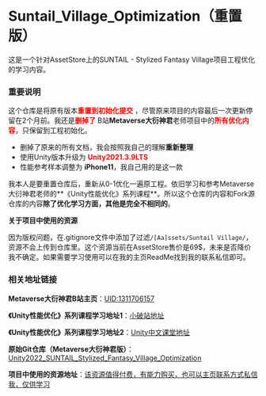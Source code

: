 # Suntail_Village_Optimization（重置版）

这是一个针对AssetStore上的SUNTAIL - Stylized Fantasy Village项目工程优化的学习内容。



### 重要说明

这个仓库是将原有版本<b><font color = "red">重置到初始化提交</font></b> ，尽管原来项目的内容最后一次更新停留在2个月前。我还是<b><font color = "red">删掉了</font></b> B站**Metaverse大衍神君**老师项目中的<b><font color = "red">所有优化内容</font></b>，只保留到工程初始化。

-   删掉了原来的所有文档，我会按照我自己的理解**重新整理**
-   使用Unity版本升级为 <b><font color = "red">Unity2021.3.9LTS</font></b>
-   性能参考样本调整为 **iPhone11**，我自己用的是这一款

我本人是要重置仓库后，重新从0-1优化一遍原工程。依旧学习和参考Metaverse大衍神君老师的**《Unity性能优化》系列课程**。所以这个仓库的内容和Fork源仓库的内容**除了优化学习方面，其他是完全不相同的**。



**关于项目中使用的资源**

因为版权问题，在.gitignore文件中添加了过滤`/[Aa]ssets/Suntail Village/`，资源不会上传到仓库里。这个资源当前在AssetStore售价是69$，未来是否降价我不确定。如果需要学习使用可以在我的主页ReadMe找到我的联系私信即可。



### 相关地址链接

**Metaverse大衍神君B站主页**：[UID:1311706157](https://space.bilibili.com/1311706157)

**《Unity性能优化》系列课程学习地址1**：[小破站地址](https://www.bilibili.com/video/BV1tu41127LD/?spm_id_from=333.788&vd_source=22e2120c64bb364f52aae7d470786958)

**《Unity性能优化》系列课程学习地址2**：[Unity中文课堂地址](https://learn.u3d.cn/tutorial/unity-optimization-metaverse)

**原始Git仓库（Metaverse大衍神君版）**：[Unity2022_SUNTAIL_Stylized_Fantasy_Village_Optimization](https://github.com/lwwhb/Unity2022_SUNTAIL_Stylized_Fantasy_Village_Optimization)

**项目中使用的资源地址**：[该资源值得付费，有能力购买，也可以主页联系方式私信我，仅供学习](https://github.com/lwwhb/Unity2022_SUNTAIL_Stylized_Fantasy_Village_Optimization)



